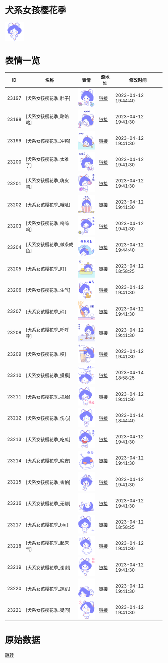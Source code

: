 # 犬系女孩樱花季

<img src="./cover.png" height="60" alt="cover" />

# 表情一览

|ID|名称|表情|源地址|修改时间|
|----|----|----|----|----|
|23197|[犬系女孩樱花季_肚子]|<img src="./pic/023197_%5B犬系女孩樱花季_肚子%5D.png" height="60" alt="肚子"/>|[链接](https://i0.hdslb.com/bfs/garb/95b49dd758d9f51d7f81ec76ca21174254e98ee6.png)|2023-04-12 19:44:40|
|23198|[犬系女孩樱花季_略略略]|<img src="./pic/023198_%5B犬系女孩樱花季_略略略%5D.png" height="60" alt="略略略"/>|[链接](https://i0.hdslb.com/bfs/garb/7add67ce921e6b6259166cc88144a1c336e34b83.png)|2023-04-12 19:41:30|
|23199|[犬系女孩樱花季_冲鸭]|<img src="./pic/023199_%5B犬系女孩樱花季_冲鸭%5D.png" height="60" alt="冲鸭"/>|[链接](https://i0.hdslb.com/bfs/garb/15c7fa7541c8953ce72603e7c85b86ac4792c09e.png)|2023-04-12 19:41:30|
|23200|[犬系女孩樱花季_太难了]|<img src="./pic/023200_%5B犬系女孩樱花季_太难了%5D.png" height="60" alt="太难了"/>|[链接](https://i0.hdslb.com/bfs/garb/d1ef23a1b255041e9ff64adf215fed8dd7ebce8f.png)|2023-04-12 19:41:30|
|23201|[犬系女孩樱花季_嗨皮鸭]|<img src="./pic/023201_%5B犬系女孩樱花季_嗨皮鸭%5D.png" height="60" alt="嗨皮鸭"/>|[链接](https://i0.hdslb.com/bfs/garb/50354fc0e538b1840dbb046b38d7d828d978be37.png)|2023-04-12 19:41:30|
|23202|[犬系女孩樱花季_哦吼]|<img src="./pic/023202_%5B犬系女孩樱花季_哦吼%5D.png" height="60" alt="哦吼"/>|[链接](https://i0.hdslb.com/bfs/garb/e12781f0ecceffd8e880c6f07a46eaf7a287abc4.png)|2023-04-12 19:41:30|
|23203|[犬系女孩樱花季_呜呜呜]|<img src="./pic/023203_%5B犬系女孩樱花季_呜呜呜%5D.png" height="60" alt="呜呜呜"/>|[链接](https://i0.hdslb.com/bfs/garb/bf423c51475122b97ed7da3dcdb9a3906bd2643d.png)|2023-04-12 19:41:30|
|23204|[犬系女孩樱花季_做条咸鱼]|<img src="./pic/023204_%5B犬系女孩樱花季_做条咸鱼%5D.png" height="60" alt="做条咸鱼"/>|[链接](https://i0.hdslb.com/bfs/garb/3b0d447d8974763056464801d4b3b3d34da264ff.png)|2023-04-12 19:44:40|
|23205|[犬系女孩樱花季_盯]|<img src="./pic/023205_%5B犬系女孩樱花季_盯%5D.png" height="60" alt="盯"/>|[链接](https://i0.hdslb.com/bfs/garb/63f51eb70484db8723b9c0ce28b8de85773b2040.png)|2023-04-12 18:58:25|
|23206|[犬系女孩樱花季_生气]|<img src="./pic/023206_%5B犬系女孩樱花季_生气%5D.png" height="60" alt="生气"/>|[链接](https://i0.hdslb.com/bfs/garb/2b403260c393da879f27b63c89f44bbd582f94e5.png)|2023-04-12 19:41:30|
|23207|[犬系女孩樱花季_砰]|<img src="./pic/023207_%5B犬系女孩樱花季_砰%5D.png" height="60" alt="砰"/>|[链接](https://i0.hdslb.com/bfs/garb/c6bfc7cb9381a9513bab05837c31f7a71f327b32.png)|2023-04-12 19:41:30|
|23208|[犬系女孩樱花季_呼呼呼]|<img src="./pic/023208_%5B犬系女孩樱花季_呼呼呼%5D.png" height="60" alt="呼呼呼"/>|[链接](https://i0.hdslb.com/bfs/garb/14ce0615efd2c9abefeb86e67c75654935c46dd5.png)|2023-04-12 19:41:30|
|23209|[犬系女孩樱花季_哎]|<img src="./pic/023209_%5B犬系女孩樱花季_哎%5D.png" height="60" alt="哎"/>|[链接](https://i0.hdslb.com/bfs/garb/f3e0333517e994e9687c9a295e1bdb3537df1283.png)|2023-04-12 19:41:30|
|23210|[犬系女孩樱花季_摸摸]|<img src="./pic/023210_%5B犬系女孩樱花季_摸摸%5D.png" height="60" alt="摸摸"/>|[链接](https://i0.hdslb.com/bfs/garb/c5272c1e07a04e46392ee7bb73e98f4cea2aab9f.png)|2023-04-14 18:58:25|
|23211|[犬系女孩樱花季_捏脸]|<img src="./pic/023211_%5B犬系女孩樱花季_捏脸%5D.png" height="60" alt="捏脸"/>|[链接](https://i0.hdslb.com/bfs/garb/ba3b75639f386384f830fbd19fc020d6e7c77057.png)|2023-04-12 19:41:30|
|23212|[犬系女孩樱花季_伤心]|<img src="./pic/023212_%5B犬系女孩樱花季_伤心%5D.png" height="60" alt="伤心"/>|[链接](https://i0.hdslb.com/bfs/garb/561a51b9e83a37145b2e8dd24c7f2987dca35116.png)|2023-04-14 18:44:40|
|23213|[犬系女孩樱花季_吃瓜]|<img src="./pic/023213_%5B犬系女孩樱花季_吃瓜%5D.png" height="60" alt="吃瓜"/>|[链接](https://i0.hdslb.com/bfs/garb/8d4e9ef971c08b92e57fa195ab03c753b909145a.png)|2023-04-12 19:41:30|
|23214|[犬系女孩樱花季_晚安]|<img src="./pic/023214_%5B犬系女孩樱花季_晚安%5D.png" height="60" alt="晚安"/>|[链接](https://i0.hdslb.com/bfs/garb/334ef60de62d3ea39d9e37c4d52c479f700e2454.png)|2023-04-12 19:41:30|
|23215|[犬系女孩樱花季_害怕]|<img src="./pic/023215_%5B犬系女孩樱花季_害怕%5D.png" height="60" alt="害怕"/>|[链接](https://i0.hdslb.com/bfs/garb/fc1897b2e98c3bf7285a64ca244d42acecfa7137.png)|2023-04-12 19:41:30|
|23216|[犬系女孩樱花季_无聊]|<img src="./pic/023216_%5B犬系女孩樱花季_无聊%5D.png" height="60" alt="无聊"/>|[链接](https://i0.hdslb.com/bfs/garb/6dc51e3d3db9103901cf212de0a66fc9aaff648b.png)|2023-04-12 19:41:30|
|23217|[犬系女孩樱花季_biu]|<img src="./pic/023217_%5B犬系女孩樱花季_biu%5D.png" height="60" alt="biu"/>|[链接](https://i0.hdslb.com/bfs/garb/1e751c06e611f5cb844f763a7e5dfd1a97ca0a38.png)|2023-04-12 18:58:25|
|23218|[犬系女孩樱花季_起床气]|<img src="./pic/023218_%5B犬系女孩樱花季_起床气%5D.png" height="60" alt="起床气"/>|[链接](https://i0.hdslb.com/bfs/garb/71056fce6f734b839e07909c2ae52d1527cc6c39.png)|2023-04-12 19:41:30|
|23219|[犬系女孩樱花季_谢谢]|<img src="./pic/023219_%5B犬系女孩樱花季_谢谢%5D.png" height="60" alt="谢谢"/>|[链接](https://i0.hdslb.com/bfs/garb/6f515375bcf70dcd38070abbed11f484ea18f900.png)|2023-04-12 19:41:30|
|23220|[犬系女孩樱花季_趴趴]|<img src="./pic/023220_%5B犬系女孩樱花季_趴趴%5D.png" height="60" alt="趴趴"/>|[链接](https://i0.hdslb.com/bfs/garb/00c6d68d3562e6366ac74f4b9329de375895fe6e.png)|2023-04-12 19:41:30|
|23221|[犬系女孩樱花季_疑问]|<img src="./pic/023221_%5B犬系女孩樱花季_疑问%5D.png" height="60" alt="疑问"/>|[链接](https://i0.hdslb.com/bfs/garb/41122b5c747176fb61b14d1c487481ff08ab942f.png)|2023-04-12 19:41:30|

# 原始数据

[跳转](./raw.json)

